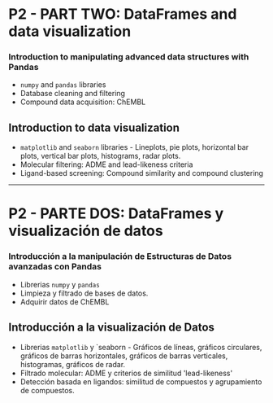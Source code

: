 # P2 - PART TWO: DataFrames and data visualization


### Introduction to manipulating advanced data structures with Pandas

- `numpy` and `pandas` libraries
- Database cleaning and filtering
- Compound data acquisition: ChEMBL

## Introduction to data visualization

- `matplotlib` and `seaborn` libraries
        - Lineplots, pie plots, horizontal bar plots, vertical bar plots, histograms, radar plots.
- Molecular filtering: ADME and lead-likeness criteria
- Ligand-based screening: Compound similarity and compound clustering


*******************************************


# P2 - PARTE DOS: DataFrames y visualización de datos
### Introducción a la manipulación de Estructuras de Datos avanzadas con Pandas

- Librerias `numpy` y `pandas`
- Limpieza y filtrado de bases de datos.
- Adquirir datos de ChEMBL

##  Introducción a la visualización de Datos

- Librerias `matplotlib` y `seaborn
        - Gráficos de líneas, gráficos circulares, gráficos de barras horizontales, gráficos de barras verticales, histogramas, gráficos de radar.
- Filtrado molecular: ADME y criterios de similitud 'lead-likeness'
- Detección basada en ligandos: similitud de compuestos y agrupamiento de compuestos.


